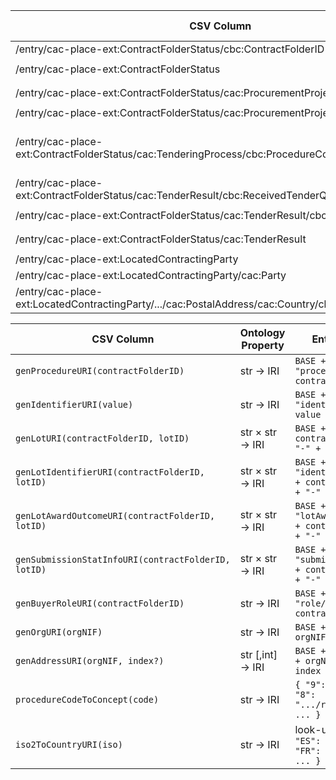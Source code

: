 | CSV Column           | Ontology Property | Entity Class | Rel. Entity Class | Subject Generation    | Join Condition | Datatype | Function Name | Function Output |
| --- | --- | --- | --- | --- | --- | --- | --- | --- |
| /entry/cac-place-ext\:ContractFolderStatus/cbc\:ContractFolderID | :hasIdentifierValue | :Identifier | — | `genIdentifierURI(value)` | — | xsd\:string | — | literal e.g. **“561770M”** |
| /entry/cac-place-ext\:ContractFolderStatus | :hasID | :Procedure | :Identifier | `genProcedureURI(contractFolderID)` | `procedureID ↔ identifierID` | @id | genIdentifierURI | `http://example.com/id/identifier/561770M` |
| /entry/cac-place-ext\:ContractFolderStatus/cac\:ProcurementProjectLot/cbc\:ID | :hasIdentifierValue | :Identifier | — | `genLotIdentifierURI(contractFolderID, lotID)` | — | xsd\:string | — | “1”, “2”, … |
| /entry/cac-place-ext\:ContractFolderStatus/cac\:ProcurementProjectLot | :hasProcurementScopeDividedIntoLot | :Procedure | :Lot | `genProcedureURI(contractFolderID)` | `contractFolderID` | @id | genLotURI | `http://example.com/id/lot/561770M-1` |
| /entry/cac-place-ext\:ContractFolderStatus/cac\:TenderingProcess/cbc\:ProcedureCode | :hasProcedureType | :Procedure | skos\:Concept | `genProcedureURI(contractFolderID)` | `contractFolderID` | @id | procedureCodeToConcept | “[http://publications.europa.eu/resource/authority/procurement-procedure-type/\*\*open\*\*”](http://publications.europa.eu/resource/authority/procurement-procedure-type/**open**”) |
| /entry/cac-place-ext\:ContractFolderStatus/cac\:TenderResult/cbc\:ReceivedTenderQuantity | :hasReceivedTenders | :SubmissionStatisticalInformation | — | `genSubmissionStatInfoURI(contractFolderID, lotID)` | `lotID` | xsd\:integer | — | 1 (in sample) |
| /entry/cac-place-ext\:ContractFolderStatus/cac\:TenderResult/cbc\:AwardDate | :hasAwardDecisionDate | :LotAwardOutcome | — | `genLotAwardOutcomeURI(contractFolderID, lotID)` | `lotID` | xsd\:date | — | “2020-12-28” |
| /entry/cac-place-ext\:ContractFolderStatus/cac\:TenderResult | :describesLot | :LotAwardOutcome | :Lot | `genLotAwardOutcomeURI(contractFolderID, lotID)` | `lotID` | @id | genLotURI | `http://example.com/id/lot/561770M-1` |
| /entry/cac-place-ext\:LocatedContractingParty | :playedByOrganisation | :Buyer | org\:Organization | `genBuyerRoleURI(contractFolderID)` | `contractFolderID` | @id | genOrgURI | `http://example.com/id/org/P0200000H` |
| /entry/cac-place-ext\:LocatedContractingParty/cac\:Party | :address | org\:Organization | locn\:Address | `genOrgURI(orgNIF)` | `orgNIF` | @id | genAddressURI | `http://example.com/id/address/P0200000H-1` |
| /entry/cac-place-ext\:LocatedContractingParty/.../cac\:PostalAddress/cac\:Country/cbc\:IdentificationCode | :hasCountryCode | locn\:Address | skos\:Concept | `genAddressURI(orgNIF, index)` | `orgNIF` | @id | iso2ToCountryURI | “[http://publications.europa.eu/resource/authority/country/\*\*ESP\*\*”](http://publications.europa.eu/resource/authority/country/**ESP**”) |

| CSV Column           | Ontology Property | Entity Class | Rel. Entity Class | Subject Generation    | Join Condition | Datatype | Function Name | Function Output |
| --- | --- | --- | --- | --- | --- | --- | --- | --- |
| `genProcedureURI(contractFolderID)` | str → IRI | `BASE + "procedure/" + contractFolderID` | `http://example.com/id/procedure/561770M` |
| `genIdentifierURI(value)` | str → IRI | `BASE + "identifier/" + value` | `http://example.com/id/identifier/561770M` |
| `genLotURI(contractFolderID, lotID)` | str × str → IRI | `BASE + "lot/" + contractFolderID + "-" + lotID` | `http://example.com/id/lot/561770M-2` |
| `genLotIdentifierURI(contractFolderID, lotID)` | str × str → IRI | `BASE + "identifier/lot/" + contractFolderID + "-" + lotID` | same pattern |
| `genLotAwardOutcomeURI(contractFolderID, lotID)` | str × str → IRI | `BASE + "lotAwardOutcome/" + contractFolderID + "-" + lotID` | — |
| `genSubmissionStatInfoURI(contractFolderID, lotID)` | str × str → IRI | `BASE + "submissionStats/" + contractFolderID + "-" + lotID` | — |
| `genBuyerRoleURI(contractFolderID)` | str → IRI | `BASE + "role/buyer/" + contractFolderID` | — |
| `genOrgURI(orgNIF)` | str → IRI | `BASE + "org/" + orgNIF` | `http://example.com/id/org/P0200000H` |
| `genAddressURI(orgNIF, index?)` | str \[,int] → IRI | `BASE + "address/" + orgNIF + "-" + index` | — |
| `procedureCodeToConcept(code)` | str → IRI | `{ "9": ".../open", "8": ".../restricted", ... }` | “.../open” |
| `iso2ToCountryURI(iso)` | str → IRI | look-up table `{ "ES": ".../ESP", "FR": ".../FRA", ... }` | “.../ESP” |
